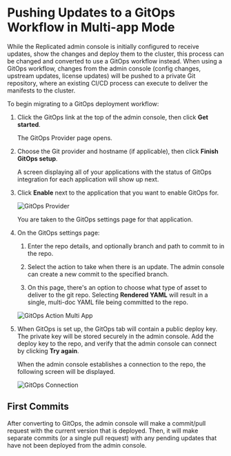 # Pushing Updates to a GitOps Workflow in Multi-app Mode

While the Replicated admin console is initially configured to receive updates, show the changes and deploy them to the cluster, this process can be changed and converted to use a GitOps workflow instead.
When using a GitOps workflow, changes from the admin console (config changes, upstream updates, license updates) will be pushed to a private Git repository, where an existing CI/CD process can execute to deliver the manifests to the cluster.

To begin migrating to a GitOps deployment workflow:

1. Click the GitOps link at the top of the admin console, then click **Get started**.

    The GitOps Provider page opens.

1. Choose the Git provider and hostname (if applicable), then click  **Finish GitOps setup**.

    A screen displaying all of your applications with the status of GitOps integration for each application will show up next.

1. Click **Enable** next to the application that you want to enable GitOps for.

    ![GitOps Provider](/images/gitops-apps.png)

    You are taken to the GitOps settings page for that application.

1. On the GitOps settings page:

    1. Enter the repo details, and optionally branch and path to commit to in the repo.

    1. Select the action to take when there is an update. The admin console can create a new commit to the specified branch.

    1. On this page, there's an option to choose what type of asset to deliver to the git repo. Selecting **Rendered YAML** will result in a single, multi-doc YAML file being committed to the repo.

    ![GitOps Action Multi App](/images/gitops-action-new-multi.png)

1. When GitOps is set up, the GitOps tab will contain a public deploy key. The private key will be stored securely in the admin console. Add the deploy key to the repo, and verify that the admin console can connect by clicking **Try again**.

    When the admin console establishes a connection to the repo, the following screen will be displayed.

    ![GitOps Connection](/images/gitops-connected-multi.png)

## First Commits

After converting to GitOps, the admin console will make a commit/pull request with the current version that is deployed.
Then, it will make separate commits (or a single pull request) with any pending updates that have not been deployed from the admin console.
